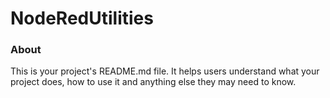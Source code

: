 NodeRedUtilities
================

### About

This is your project's README.md file. It helps users understand what your
project does, how to use it and anything else they may need to know.